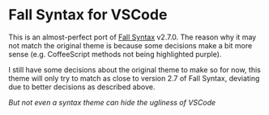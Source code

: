 # Fall Syntax for VSCode

This is an almost-perfect port of [Fall Syntax][fs] v2.7.0. The reason why it may not match the original theme is because some decisions make a bit more sense (e.g. CoffeeScript methods not being highlighted purple).

I still have some decisions about the original theme to make so for now, this theme will only try to match as close to version 2.7 of Fall Syntax, deviating due to better decisions as described above.

*But not even a syntax theme can hide the ugliness of VSCode*

[fs]: https://github.com/ThatXliner/fall-syntax
